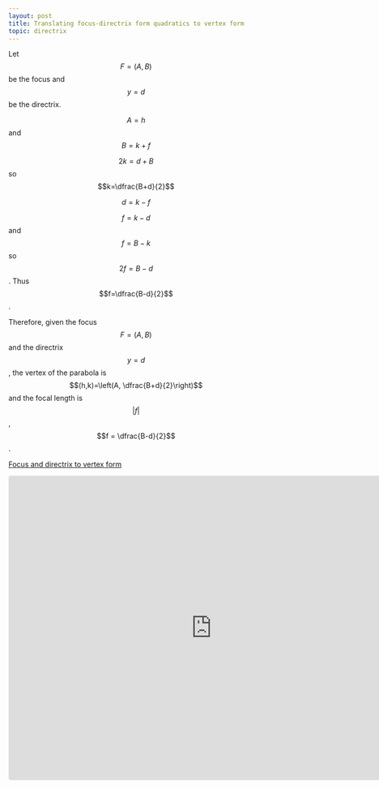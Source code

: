 ```yaml
---
layout: post
title: Translating focus-directrix form quadratics to vertex form
topic: directrix
---
```


Let $$F=(A,B)$$ be the focus and $$y=d$$ be the directrix.

$$A=h$$ and $$B=k+f$$

$$2k=d+B$$ so $$k=\dfrac{B+d}{2}$$

$$
d=k-f
$$



$$f=k-d$$ and $$f=B-k$$ so $$2f=B-d$$. Thus $$f=\dfrac{B-d}{2}$$.

Therefore, given the focus $$F=(A,B)$$ and the directrix $$y=d$$, the vertex of the parabola is
$$(h,k)=\left(A, \dfrac{B+d}{2}\right)$$ and the focal length is $$\vert f \vert$$, $$f = \dfrac{B-d}{2}$$.

[Focus and directrix to vertex form](https://www.geogebra.org/calculator/znfcubaz)

<iframe src="https://www.geogebra.org/calculator/znfcubaz?embed" width="800" height="600" allowfullscreen style="border: 1px solid #e4e4e4;border-radius: 4px;" frameborder="0"></iframe>